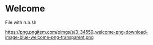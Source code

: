 # Welcome
File with run.sh

https://png.pngitem.com/pimgs/s/3-34550_welcome-png-download-image-blue-welcome-png-transparent.png
